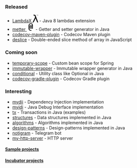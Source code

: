 ### Released

-   [LambdaX <img src="https://github.com/alexengrig/lambdax/blob/master/docs/images/logo.png" height="25"/>](https://github.com/alexengrig/lambdax) - Java 8 lambdas extension
-   [metter <img src="https://github.com/alexengrig/metter/blob/master/docs/images/metter-logo.png" height="25"/>](https://github.com/alexengrig/metter) - Getter and setter generator in Java
-   [codecov-maven-plugin](https://github.com/alexengrig/codecov-maven-plugin) - Codecov Maven plugin
-   [deslice](https://github.com/alexengrig/deslice) - Double-ended slice method of array in JavaScript

### Coming soon

-   [temporary-scope](https://github.com/alexengrig/temporary-scope) - Custom bean scope for Spring
-   [immutable-wrapper](https://github.com/alexengrig/immutable-wrapper) - Immutable wrapper generator in Java
-   [conditional](https://github.com/alexengrig/conditional) - Utility class like Optional<Boolean> in Java
-   [codecov-gradle-plugin](https://github.com/alexengrig/codecov-gradle-plugin) - Codecov Gradle plugin

### Interesting

-   [mydii](https://github.com/alexengrig/mydii) - Dependency Injection implementation
-   [myjdi](https://github.com/alexengrig/myjdi) - Java Debug Interface implementation
-   [tx](https://github.com/alexengrig/tx) - Transactions in Java (examples)
-   [structures](https://github.com/alexengrig/structures) - Data structures implemented in Java
-   [algorithms](https://github.com/alexengrig/algorithms) - Algorithms implemented in Java
-   [design-patterns](https://github.com/alexengrig/design-patterns) - Design-patterns implemented in Java
-   [notigram](https://github.com/alexengrig/notigram) - Telegram bot
-   [my-http-server](https://github.com/alexengrig/my-http-server) - HTTP server

  
#### [Sample projects](https://github.com/alexengrig?tab=repositories&q=sample)
  
#### [Incubator projects](https://github.com/alexengrig?tab=repositories&q=incubator)

<!--
**alexengrig/alexengrig** is a ✨ _special_ ✨ repository because its `README.md` (this file) appears on your GitHub profile.

Here are some ideas to get you started:

- 🔭 I’m currently working on ...
- 🌱 I’m currently learning ...
- 👯 I’m looking to collaborate on ...
- 🤔 I’m looking for help with ...
- 💬 Ask me about ...
- 📫 How to reach me: ...
- 😄 Pronouns: ...
- ⚡ Fun fact: ...
-->
